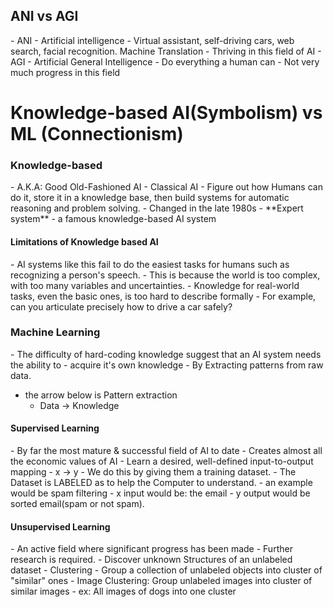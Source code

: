 

<h2>ANI vs AGI</h2>
- ANI
	- Artificial intelligence
	- Virtual assistant, self-driving cars, web search, facial recognition. Machine Translation
	- Thriving in this field of AI
- AGI
	- Artificial General Intelligence
	- Do everything a human can
	- Not very much progress in this field



<h1> Knowledge-based AI(Symbolism) vs ML (Connectionism) </h1>
<h3>Knowledge-based</h3>
- A.K.A: Good Old-Fashioned AI
	- Classical AI
- Figure out how Humans can do it, store it in a knowledge base, then build systems for automatic reasoning and problem solving. 
- Changed in the late 1980s
- **Expert system** - a famous knowledge-based AI system
<h4>Limitations of Knowledge based AI</h4>
- AI systems like this fail to do the easiest tasks for humans such as recognizing a person's speech.
	- This is because the world is too complex, with too many variables and uncertainties.
	- Knowledge for real-world tasks, even the basic ones, is too hard to describe formally
- For example, can you articulate precisely how to drive a car safely?


<h3>Machine Learning</h3>
- The difficulty of hard-coding knowledge suggest that an AI system needs the ability to 
	- acquire it's own knowledge
	- By Extracting patterns from raw data.

- the arrow below is Pattern extraction
	- Data -> Knowledge



<h4>Supervised Learning</h4>
- By far the most mature & successful field of AI to date
- Creates almost all the economic values of AI
- Learn a desired, well-defined input-to-output mapping
	- x -> y
- We do this by giving them a training dataset. 
	- The Dataset is LABELED as to help the Computer to understand.
- an example would be spam filtering
	- x input would be: the email
	- y output would be sorted email(spam or not spam).


<h4>Unsupervised Learning</h4>
- An active field where significant progress has been made
- Further research is required. 
- Discover unknown Structures of an unlabeled dataset
- Clustering
	- Group a collection of unlabeled objects into cluster of "similar" ones
	- Image Clustering: Group unlabeled images into cluster of similar images
		- ex: All images of dogs into one cluster